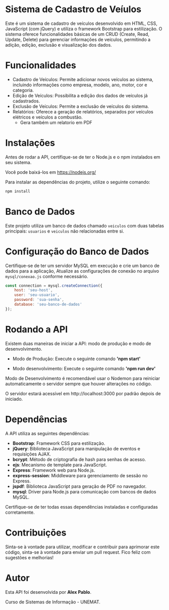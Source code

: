# Sistema de Cadastro de Veíulos
Este é um sistema de cadastro de veículos desenvolvido em HTML, CSS, JavaScript (com jQuery) e utiliza o framework Bootstrap para estilização. O sistema oferece funcionalidades básicas de um CRUD (Create, Read, Update, Delete) para gerenciar informações de veículos, permitindo a adição, edição, exclusão e visualização dos dados.

# Funcionalidades
- Cadastro de Veículos: Permite adicionar novos veículos ao sistema, incluindo informações como empresa, modelo, ano, motor, cor e categoria.
- Edição de Veículos: Possibilita a edição dos dados de veículos já cadastrados.
- Exclusão de Veículos: Permite a exclusão de veículos do sistema.
- Relatórios: Oferece a geração de relatórios, separados por veículos elétricos e veículos a combustão.
    - Gera também um relatorio em PDF

# Instalações
Antes de rodar a API, certifique-se de ter o Node.js e o npm instalados em seu sistema.

Você pode baixá-los em https://nodejs.org/

Para instalar as dependências do projeto, utilize o seguinte comando:

   ```bash
   npm install
   ```
# Banco de Dados
Este projeto utiliza um banco de dados chamado `veiculos` com duas tabelas principais: `usuarios` e `veiculos` não relacionadas entre si.
  
# Configuração do Banco de Dados
Certifique-se de ter um servidor MySQL em execução e crie um banco de dados para a aplicação, Atualize as configurações de conexão no arquivo `mysql/conexao.js` conforme
necessário.

```javascript
const connection = mysql.createConnection({
    host: 'seu-host',
    user: 'seu-usuario',
    password: 'sua-senha',
    database: 'seu-banco-de-dados'
});
```

# Rodando a API
Existem duas maneiras de iniciar a API: modo de produção e modo de desenvolvimento.

- Modo de Produção: Execute o seguinte comando **'npm start'**

- Modo desenvolvimento: Execute o seguinte comando **'npm run dev'**
  
Modo de Desenvolvimento é recomendável usar o Nodemon para reiniciar automaticamente
o servidor sempre que houver alterações no código.

O servidor estará acessível em http://localhost:3000 por padrão depois de iniciado.


# Dependências
A API utiliza as seguintes dependências:

- **Bootstrap**: Framework CSS para estilização.
- **jQuery**: Biblioteca JavaScript para manipulação de eventos e requisições AJAX.
- **bcrypt**: Método de criptografia de hash para senhas de acesso.
- **ejs**: Mecanismo de template para JavaScript.
- **Express**: Framework web para Node.js.
- **express-session**: Middleware para gerenciamento de sessão no Express.
- **jspdf**: Biblioteca JavaScript para geração de PDF no navegador.
- **mysql**: Driver para Node.js para comunicação com bancos de dados MySQL.
  
Certifique-se de ter todas essas dependências instaladas e configuradas corretamente.

# Contribuições
Sinta-se à vontade para utilizar, modificar e contribuir para aprimorar este código, sinta-se à vontade para enviar um pull request. Fico feliz com sugestões e melhorias!

# Autor
Esta API foi desenvolvida por **Alex Pablo**.

Curso de Sistemas de Informação - UNEMAT.
